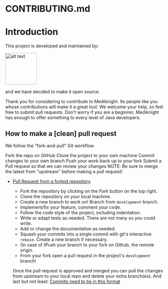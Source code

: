 
# CONTRIBUTING.md

# Introduction

This project is developed and maintained by: <p><a href="https://www.baltic-online.de/">
<img src="https://www.baltic-online.de/fileadmin/gfx/BO-LOGO.png" alt="alt text" width="100" heigh    t="50">
</a></p>
and we have decided to make it open source.

Thank you for considering to contribute to Mediknight. Its people like you whose contributions will make it a great tool. We welcome your help, so feel free to submit pull requests. Don't worry if you are a beginner, Mediknight has enough to offer something to every level of Java developers.

## How to make a [clean] pull request
We follow the "fork-and-pull" Git workflow. 


Fork the repo on GitHub
Clone the project to your own machine
Commit changes to your own branch
Push your work back up to your fork
Submit a Pull request so that we can review your changes
NOTE: Be sure to merge the latest from "upstream" before making a pull request!

- [Pull Request from a forked repository](https://help.github.com/articles/fork-a-repo/)

	-	Fork the repository by clicking on the *Fork* button on the top right.
	-	Clone the repository on your local machine.
    -	Create a new branch to work on! Branch from `development` branch.
    -	Implement/fix your feature, comment your code.
    -	Follow the code style of the project, including indentation.
    -	Write or adapt tests as needed. There are not many so you could write.
    -	Add or change the documentation as needed.
    -	Squash your commits into a single commit with git's interactive `rebase`. Create a new branch if necessary.
    -	(In case of )Push your branch to your fork on Github, the remote origin.
    -	From your fork open a pull request in the project's `development` branch!

  Once the pull request is approved and merged you can pull the changes from upstream to your local repo and delete your extra branch(es).
And last but not least: [Commits need to be in this format](https://chris.beams.io/posts/git-commit/)

